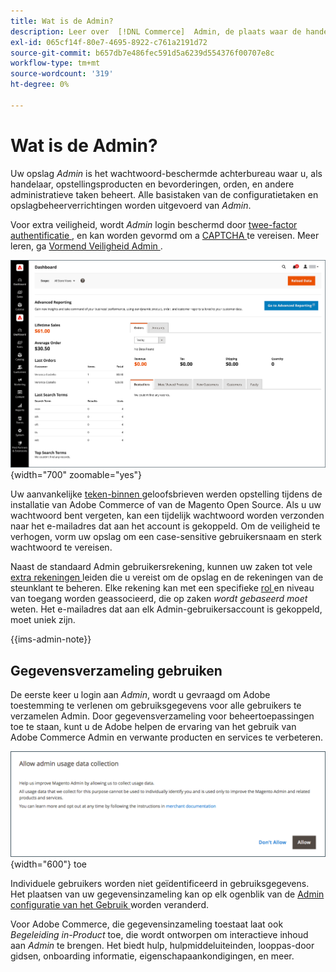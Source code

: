```yaml
---
title: Wat is de Admin?
description: Leer over  [!DNL Commerce]  Admin, de plaats waar de handelaars opstellings producten en bevorderingen, orden beheren, en andere administratieve taken uitvoeren.
exl-id: 065cf14f-80e7-4695-8922-c761a2191d72
source-git-commit: b657db7e486fec591d5a6239d554376f00707e8c
workflow-type: tm+mt
source-wordcount: '319'
ht-degree: 0%

---
```


# Wat is de Admin?

Uw opslag _Admin_ is het wachtwoord-beschermde achterbureau waar u, als handelaar, opstellingsproducten en bevorderingen, orden, en andere administratieve taken beheert. Alle basistaken van de configuratietaken en opslagbeheerverrichtingen worden uitgevoerd van _Admin_.

Voor extra veiligheid, wordt _Admin_ login beschermd door [ twee-factor authentificatie ](../systems/security-two-factor-authentication.md), en kan worden gevormd om a [ CAPTCHA ](../systems/security-captcha.md) te vereisen. Meer leren, ga [ Vormend Veiligheid Admin ](../systems/security-admin.md).

![ Admin sidebar en dashboard ](./assets/admin-dashboard.png){width="700" zoomable="yes"}

Uw aanvankelijke [ teken-binnen ](admin-signin.md) geloofsbrieven werden opstelling tijdens de installatie van Adobe Commerce of van de Magento Open Source. Als u uw wachtwoord bent vergeten, kan een tijdelijk wachtwoord worden verzonden naar het e-mailadres dat aan het account is gekoppeld. Om de veiligheid te verhogen, vorm uw opslag om een case-sensitive gebruikersnaam en sterk wachtwoord te vereisen.

Naast de standaard Admin gebruikersrekening, kunnen uw zaken tot vele [ extra rekeningen ](../systems/permissions-users-all.md) leiden die u vereist om de opslag en de rekeningen van de steunklant te beheren. Elke rekening kan met een specifieke [ rol ](../systems/permissions-user-roles.md) en niveau van toegang worden geassocieerd, die op zaken _wordt gebaseerd moet_ weten. Het e-mailadres dat aan elk Admin-gebruikersaccount is gekoppeld, moet uniek zijn.

{{ims-admin-note}}

## Gegevensverzameling gebruiken

De eerste keer u login aan _Admin_, wordt u gevraagd om Adobe toestemming te verlenen om gebruiksgegevens voor alle gebruikers te verzamelen Admin. Door gegevensverzameling voor beheertoepassingen toe te staan, kunt u de Adobe helpen de ervaring van het gebruik van Adobe Commerce Admin en verwante producten en services te verbeteren.

![ sta de inzameling van admin gebruiksgegevens ](./assets/admin-usage-data.png){width="600"} toe

Individuele gebruikers worden niet geïdentificeerd in gebruiksgegevens. Het plaatsen van uw gegevensinzameling kan op elk ogenblik van de [ Admin configuratie van het Gebruik ](../configuration-reference/advanced/admin.md#admin-usage) worden veranderd.

Voor Adobe Commerce, die gegevensinzameling toestaat laat ook _Begeleiding in-Product_ toe, die wordt ontworpen om interactieve inhoud aan _Admin_ te brengen. Het biedt hulp, hulpmiddeluiteinden, looppas-door gidsen, onboarding informatie, eigenschapaankondigingen, en meer.

